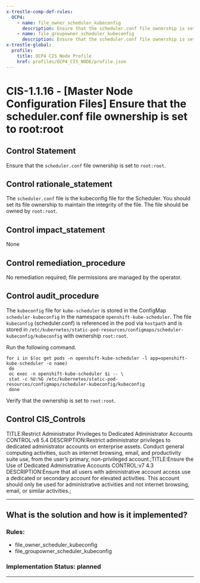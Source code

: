 ```yaml
---
x-trestle-comp-def-rules:
  OCP4:
    - name: file_owner_scheduler_kubeconfig
      description: Ensure that the scheduler.conf file ownership is set to root:root
    - name: file_groupowner_scheduler_kubeconfig
      description: Ensure that the scheduler.conf file ownership is set to root:root
x-trestle-global:
  profile:
    title: OCP4 CIS Node Profile
    href: profiles/OCP4_CIS_NODE/profile.json
---
```


# CIS-1.1.16 - \[Master Node Configuration Files\] Ensure that the scheduler.conf file ownership is set to root:root

## Control Statement

Ensure that the `scheduler.conf` file ownership is set to `root:root`.

## Control rationale_statement

The `scheduler.conf` file is the kubeconfig file for the Scheduler. You should set its file ownership to maintain the integrity of the file. The file should be owned by `root:root`.

## Control impact_statement

None

## Control remediation_procedure

No remediation required; file permissions are managed by the operator.

## Control audit_procedure

The `kubeconfig` file for `kube-scheduler` is stored in the ConfigMap `scheduler-kubeconfig` in the namespace `openshift-kube-scheduler`. The file `kubeconfig` (scheduler.conf) is referenced in the pod via `hostpath` and is stored in `/etc/kubernetes/static-pod-resources/configmaps/scheduler-kubeconfig/kubeconfig` with ownership `root:root`.

Run the following command.

```
for i in $(oc get pods -n openshift-kube-scheduler -l app=openshift-kube-scheduler -o name)
 do
 oc exec -n openshift-kube-scheduler $i -- \
 stat -c %U:%G /etc/kubernetes/static-pod-resources/configmaps/scheduler-kubeconfig/kubeconfig
 done
```

Verify that the ownership is set to `root:root`.

## Control CIS_Controls

TITLE:Restrict Administrator Privileges to Dedicated Administrator Accounts CONTROL:v8 5.4 DESCRIPTION:Restrict administrator privileges to dedicated administrator accounts on enterprise assets. Conduct general computing activities, such as internet browsing, email, and productivity suite use, from the user’s primary, non-privileged account.;TITLE:Ensure the Use of Dedicated Administrative Accounts CONTROL:v7 4.3 DESCRIPTION:Ensure that all users with administrative account access use a dedicated or secondary account for elevated activities. This account should only be used for administrative activities and not internet browsing, email, or similar activities.;

______________________________________________________________________

## What is the solution and how is it implemented?

<!-- For implementation status enter one of: implemented, partial, planned, alternative, not-applicable -->

<!-- Note that the list of rules under ### Rules: is read-only and changes will not be captured after assembly to JSON -->

<!-- Add control implementation description here for control: CIS-1.1.16 -->

### Rules:

  - file_owner_scheduler_kubeconfig
  - file_groupowner_scheduler_kubeconfig

### Implementation Status: planned

______________________________________________________________________
